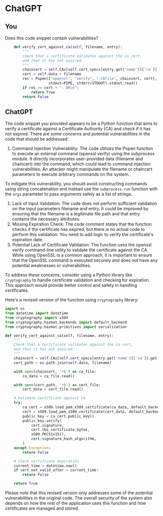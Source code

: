 # ChatGPT

## You
Does this code snippet contain vulnerabilities?
```python
    def verify_cert_against_ca(self, filename, entry):
        """
        check that a certificate validates against the ca cert,
        and that it has not expired.
        """
        chaincert = self.CAs[self.cert_specs[entry.get('name')]['ca']].get('chaincert')
        cert = self.data + filename
        res = Popen(["openssl", "verify", "-CAfile", chaincert, cert],
                    stdout=PIPE, stderr=STDOUT).stdout.read()
        if res == cert + ": OK\n":
            return True
        return False
```

## ChatGPT
The code snippet you provided appears to be a Python function that aims to verify a certificate against a Certificate Authority (CA) and check if it has not expired. There are some concerns and potential vulnerabilities in the code that should be addressed:

1. Command Injection Vulnerability:
The code utilizes the Popen function to execute an external command (openssl verify) using the subprocess module. It directly incorporates user-provided data (filename and chaincert) into the command, which could lead to command injection vulnerabilities. An attacker might manipulate the filename or chaincert parameters to execute arbitrary commands on the system.

To mitigate this vulnerability, you should avoid constructing commands using string concatenation and instead use the `subprocess.run` function with the `args` parameter to pass arguments safely as a list of strings.

1. Lack of Input Validation:
The code does not perform sufficient validation on the input parameters filename and entry. It could be improved by ensuring that the filename is a legitimate file path and that entry contains the necessary attributes.
2. Missing Expiration Check:
The code comment states that the function checks if the certificate has expired, but there is no actual code to perform this validation. You need to add logic to verify the certificate's expiration date.
3. Potential Lack of Certificate Validation:
The function uses the openssl verify command-line utility to validate the certificate against the CA. While using OpenSSL is a common approach, it is important to ensure that the OpenSSL command is executed securely and does not have any potential weaknesses or vulnerabilities.

To address these concerns, consider using a Python library like `cryptography` to handle certificate validation and checking for expiration. This approach would provide better control and safety in handling certificates.

Here's a revised version of the function using `cryptography` library:

```python
import os
from datetime import datetime
from cryptography import x509
from cryptography.hazmat.backends import default_backend
from cryptography.hazmat.primitives import serialization

def verify_cert_against_ca(self, filename, entry):
    """
    Check that a certificate validates against the ca cert,
    and that it has not expired.
    """
    chaincert = self.CAs[self.cert_specs[entry.get('name')]['ca']].get('chaincert')
    cert_path = os.path.join(self.data, filename)

    with open(chaincert, 'rb') as ca_file:
        ca_data = ca_file.read()

    with open(cert_path, 'rb') as cert_file:
        cert_data = cert_file.read()

    # Validate certificate against CA
    try:
        ca_cert = x509.load_pem_x509_certificate(ca_data, default_backend())
        cert = x509.load_pem_x509_certificate(cert_data, default_backend())
        public_key = ca_cert.public_key()
        public_key.verify(
            cert.signature,
            cert.tbs_certificate_bytes,
            x509.PKCS1v15(),
            cert.signature_hash_algorithm,
        )
    except Exception:
        return False

    # Check certificate expiration
    current_time = datetime.now()
    if cert.not_valid_after < current_time:
        return False

    return True

```

Please note that this revised version only addresses some of the potential vulnerabilities in the original code. The overall security of the system also depends on how the rest of the application uses this function and how certificates are managed and stored.

